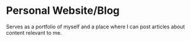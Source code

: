 # Personal Website/Blog

Serves as a portfolio of myself and a place where I can post articles about content relevant to me.
